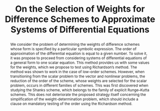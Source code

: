 ---
title: "On the Selection of Weights for Difference Schemes to Approximate Systems of Differential Equations"
authors:
- admin
- Mikhail Malykh
- Alexander Zorin
doi: "10.3390/math12142287"

# Schedule page publish date (NOT publication's date).
publishDate: "2024-08-01"

# Publication type.
# Accepts a single type but formatted as a YAML list (for Hugo requirements).
# Enter a publication type from the CSL standard.
publication_types: ["article-journal"]

# Publication name and optional abbreviated publication name.
publication: "Mathematics 2024, 12(14), 2287"

abstract: We consider the problem of determining the weights of difference schemes whose form is specified by a particular symbolic expression. The order of approximation of the differential equation is equal to a given number. To solve it, it was propose to proceed from considering systems of differential equations of a general form to one scalar equation. This method provides us with some values for the weights, which we propose to test using Richardson’s method. The method was shown to work in the case of low-order schemes. However, when transitioning from the scalar problem to the vector and nonlinear problems, the reduction of the order of the scheme, whose weights are selected for the scalar problem, occurs in different families of schemes. This was first discovered when studying the Shanks scheme, which belongs to the family of explicit Runge–Kutta schemes. This does not deteriorate the proposed strategy itself concerning the simplification of the weight-determination problem, which should include a clause on mandatory testing of the order using the Richardson method.

url_pdf: "https://www.mdpi.com/2227-7390/12/14/2287"
url_code: 'https://github.com/vmkadrov/dps'

# Featured image
# To use, add an image named `featured.jpg/png` to your page's folder. 
image:
  focal_point: ""
  preview_only: true

# Associated Projects (optional).
#   Associate this publication with one or more of your projects.
#   Simply enter your project's folder or file name without extension.
#   E.g. `internal-project` references `content/project/internal-project/index.md`.
#   Otherwise, set `projects: []`.
projects: ["dps"]
---